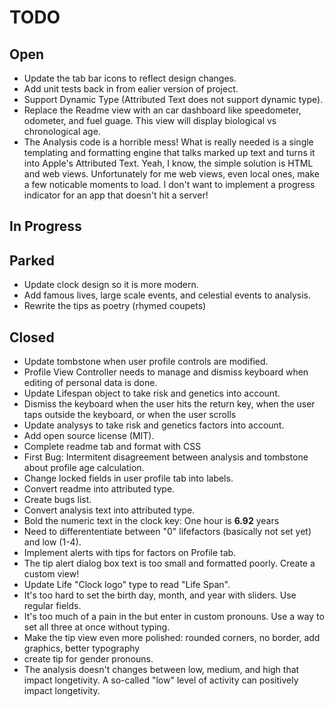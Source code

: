 # TODO

## Open

- Update the tab bar icons to reflect design changes.
- Add unit tests back in from ealier version of project.
- Support Dynamic Type (Attributed Text does not support dynamic type).
- Replace the Readme view with an car dashboard like speedometer, odometer, and fuel guage. This view will display biological vs chronological age.
- The Analysis code is a horrible mess! What is really needed is a single templating and formatting engine that talks marked up text and turns it into Apple's Attributed Text. Yeah, I know, the simple solution is  HTML and web views. Unfortunately for me web views, even local ones, make a few noticable moments to load. I don't want to implement a progress indicator for an app that doesn't hit a server!

## In Progress

## Parked

- Update clock design so it is more modern.
- Add famous lives, large scale events, and celestial events to analysis.
- Rewrite the tips as poetry (rhymed coupets)

## Closed

- Update tombstone when user profile controls are modified.
- Profile View Controller needs to manage and dismiss keyboard when editing of personal data is done.
- Update Lifespan object to take risk and genetics into account.
- Dismiss the keyboard when the user hits the return key, when the user taps outside the keyboard, or when the user scrolls
- Update analysys to take risk and genetics factors into account.
- Add open source license (MIT).
- Complete readme tab and format with CSS
- First Bug: Intermitent disagreement between analysis and tombstone about profile age calculation.
- Change locked fields in user profile tab into labels.
- Convert readme into attributed type.
- Create bugs list.
- Convert analysis text into attributed type.
- Bold the numeric text in the clock key: One hour is **6.92** years
- Need to differententiate between "0" lifefactors (basically not set yet) and low (1-4).
- Implement alerts with tips for factors on Profile tab.
- The tip alert dialog box text is too small and formatted poorly. Create a custom view!
- Update Life "Clock logo" type to read "Life Span".
- It's too hard to set the birth day, month, and year with sliders. Use regular fields.
- It's too much of a pain in the but enter in custom pronouns. Use a way to set all three at once without typing.
- Make the tip view even more polished: rounded corners, no border, add graphics, better typography
- create tip for gender pronouns.
- The analysis doesn't changes between low, medium, and high that impact longetivity. A so-called "low" level of activity can positively impact longetivity.













